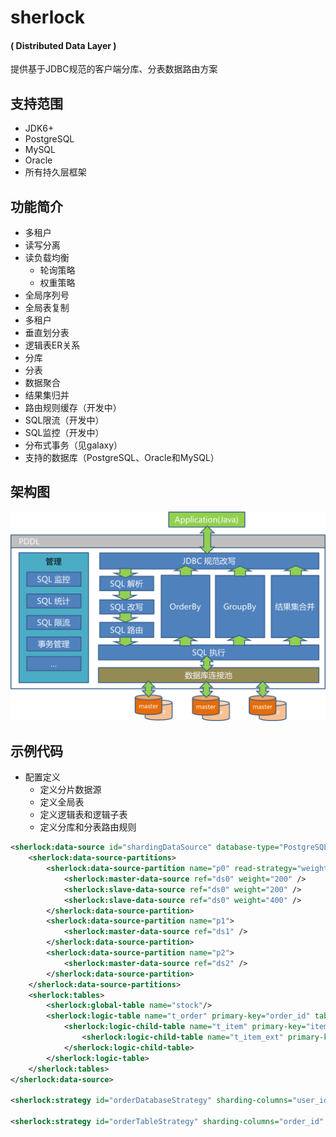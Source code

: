 # sherlock
#### ( Distributed Data Layer )

提供基于JDBC规范的客户端分库、分表数据路由方案

## 支持范围
* JDK6+
* PostgreSQL
* MySQL
* Oracle
* 所有持久层框架

## 功能简介

* 多租户
* 读写分离
* 读负载均衡
	* 轮询策略
	* 权重策略
* 全局序列号
* 全局表复制
* 多租户
* 垂直划分表
* 逻辑表ER关系
* 分库
* 分表
* 数据聚合
* 结果集归并 
* 路由规则缓存（开发中）
* SQL限流（开发中）
* SQL监控（开发中）
* 分布式事务（见galaxy）
* 支持的数据库（PostgreSQL、Oracle和MySQL）

## 架构图
![sherlock Architecture](sherlock-doc/images/architecture.png)

## 示例代码

* 配置定义
	* 定义分片数据源
	* 定义全局表
	* 定义逻辑表和逻辑子表
	* 定义分库和分表路由规则

```xml
<sherlock:data-source id="shardingDataSource" database-type="PostgreSQL" >
	<sherlock:data-source-partitions>
		<sherlock:data-source-partition name="p0" read-strategy="weight">
			<sherlock:master-data-source ref="ds0" weight="200" />
			<sherlock:slave-data-source ref="ds0" weight="200" />
			<sherlock:slave-data-source ref="ds0" weight="400" />
		</sherlock:data-source-partition>
		<sherlock:data-source-partition name="p1">
			<sherlock:master-data-source ref="ds1" />
		</sherlock:data-source-partition>
		<sherlock:data-source-partition name="p2">
			<sherlock:master-data-source ref="ds2" />
		</sherlock:data-source-partition>
	</sherlock:data-source-partitions>
	<sherlock:tables>
		<sherlock:global-table name="stock"/>
		<sherlock:logic-table name="t_order" primary-key="order_id" table-postfixes="_0,_1,_2" database-strategy="orderDatabaseStrategy" table-strategy="orderTableStrategy">
			<sherlock:logic-child-table name="t_item" primary-key="item_id" foreign-key="order_id">
				<sherlock:logic-child-table name="t_item_ext" primary-key="ext_id" foreign-key="item_id"/>
			</sherlock:logic-child-table>
		</sherlock:logic-table>
	</sherlock:tables>
</sherlock:data-source>

<sherlock:strategy id="orderDatabaseStrategy" sharding-columns="user_id" expression="p${user_id.intValue() % 3}"/>

<sherlock:strategy id="orderTableStrategy" sharding-columns="order_id" expression="_${order_id.intValue() % 3}"/>

```